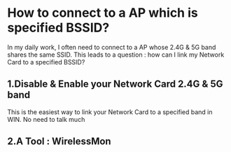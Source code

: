 # How to connect to a AP which is specified BSSID?

In my daily work, I often need to connect to a AP whose 2.4G & 5G band shares the same SSID. This leads to a question : how can I link my Network Card to a specified BSSID?

## 1.Disable & Enable your Network Card 2.4G & 5G band 

This is the easiest way to link your Network Card to a specified band in WIN. No need to talk much



## 2.A Tool : WirelessMon 



